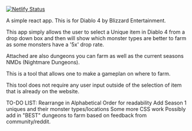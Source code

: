 [![Netlify Status](https://api.netlify.com/api/v1/badges/bc4d9d8c-cf7d-4109-b6b8-d6d1d5635ff1/deploy-status)](https://app.netlify.com/sites/merry-salamander-9550c5/deploys)

A simple react app. This is for Diablo 4 by Blizzard Entertainment. 

This app simply allows the user to select a Unique item in Diablo 4 from a drop down box and then will show which monster types are better to farm as some monsters have a '5x' drop rate. 

Attached are also dungeons you can farm as well as the current seasons NMDs (Nightmare Dungeons).

This is a tool that allows one to make a gameplan on where to farm. 

This tool does not require any user input outside of the selection of item that is already on the website.

TO-DO LIST:
Rearrange in Alphabetical Order for readability
Add Season 1 uniques and their monster types/locations
Some more CSS work
Possibly add in "BEST" dungeons to farm based on feedback from community/reddit.